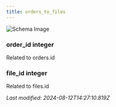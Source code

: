 ```yaml
---
title: orders_to_files
---
```



![Schema Image](/img/schema/orders_to_files.svg)

### order_id integer
Related to orders.id

### file_id integer
Related to files.id


_Last modified: 2024-08-12T14:27:10.819Z_
